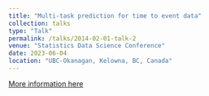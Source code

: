 ```yaml
---
title: "Multi-task prediction for time to event data"
collection: talks
type: "Talk"
permalink: /talks/2014-02-01-talk-2
venue: "Statistics Data Science Conference"
date: 2023-06-04
location: "UBC-Okanagan, Kelowna, BC, Canada"
---
```


[More information here](https://ubcxzhang.github.io/OkanaganConference)
